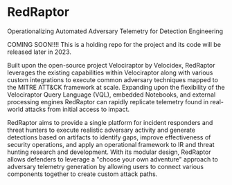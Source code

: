 # RedRaptor
Operationalizing Automated Adversary Telemetry for Detection Engineering

COMING SOON!!!!
This is a holding repo for the project and its code will be released later in 2023. 

Built upon the open-source project Velociraptor by Velocidex, RedRaptor leverages the existing capabilities within Velociraptor along with various custom integrations to execute common adversary techniques mapped to the MITRE ATT&CK framework at scale. Expanding upon the flexibility of the Velociraptor Query Language (VQL), embedded Notebooks, and external processing engines RedRaptor can rapidly replicate telemetry found in real-world attacks from initial access to impact. 

RedRaptor aims to provide a single platform for incident responders and threat hunters to execute realistic adversary activity and generate detections based on artifacts to identify gaps, improve effectiveness of security operations, and apply an operational framework to IR and threat hunting research and development. With its modular design, RedRaptor allows defenders to leverage a "choose your own adventure" approach to adversary telemetry generation by allowing users to connect various components together to create custom attack paths.  
